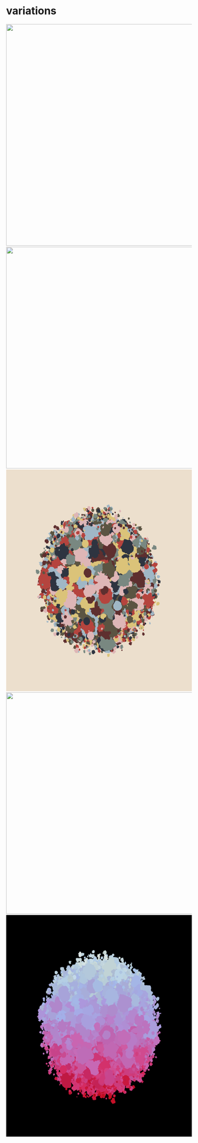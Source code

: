 # variations

<img src="gifs/xxx3.gif" width="600" height="600">

<img src="variations/spin1.gif" width="600" height="600">
<img src="variations/still1.png" width="600" height="600">
<img src="variations/spin2.gif" width="600" height="600">
<img src="variations/still2.png" width="600" height="600">
